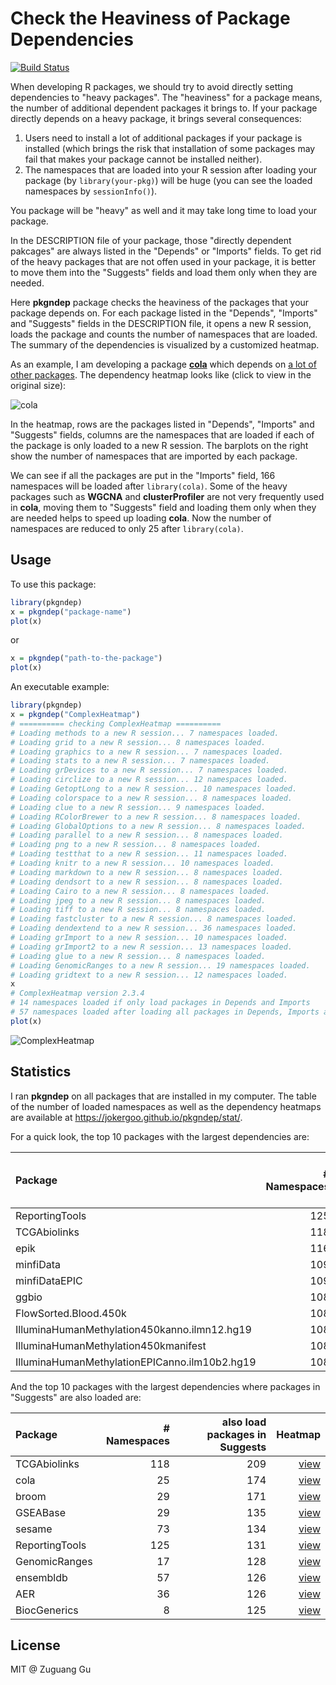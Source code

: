# Check the Heaviness of Package Dependencies

[![Build Status](https://travis-ci.org/jokergoo/pkgndep.svg)](https://travis-ci.org/jokergoo/pkgndep)

When developing R packages, we should try to avoid directly setting
dependencies to "heavy packages". The "heaviness" for a package means, the
number of additional dependent packages it brings to. If your package directly depends
on a heavy package, it brings several consequences:

1. Users need to install a lot of additional packages if your
   package is installed (which brings the risk that installation of some packages
   may fail that makes your package cannot be installed neither). 
2. The namespaces that are loaded into your R session after loading your package (by
   `library(your-pkg)`) will be huge (you can see the loaded namespaces by `sessionInfo()`).

You package will be "heavy" as well and it may take long time to load your
package.

In the DESCRIPTION file of your package, those "directly dependent pakcages"
are always listed in the "Depends" or "Imports" fields. To get rid of the heavy
packages that are not offen used in your package, it is better to move them
into the "Suggests" fields and load them only when they are needed.

Here **pkgndep** package checks the heaviness of the packages that your
package depends on. For each package listed in the "Depends", "Imports" and
"Suggests" fields in the DESCRIPTION file, it opens a new R session, loads the
package and counts the number of namespaces that are loaded. The summary of
the dependencies is visualized by a customized heatmap.

As an example, I am developing a package 
[**cola**](https://jokergoo.github.com/cola) which depends on [a lot of other
packages](https://github.com/jokergoo/ComplexHeatmap/blob/master/DESCRIPTION).
The dependency heatmap looks like (click to view in the original size):

![cola](https://jokergoo.github.io/pkgndep/stat/image/cola.png)

In the heatmap, rows are the packages listed in "Depends", "Imports" and "Suggests" fields,
columns are the namespaces that are loaded if each of the package is only loaded to a new R session.
The barplots on the right show the number of namespaces that are imported by each package.

We can see if all the packages are put in the "Imports" field, 166 namespaces
will be loaded after `library(cola)`. Some of the heavy packages such as
**WGCNA** and **clusterProfiler** are not very frequently used in **cola**,
moving them to "Suggests" field and loading them only when they are needed
helps to speed up loading **cola**. Now the number of namespaces are reduced
to only 25 after `library(cola)`.

## Usage

To use this package:

```r
library(pkgndep)
x = pkgndep("package-name")
plot(x)
```

or

```r
x = pkgndep("path-to-the-package")
plot(x)
```

An executable example:

```r
library(pkgndep)
x = pkgndep("ComplexHeatmap")
# ========== checking ComplexHeatmap ==========
# Loading methods to a new R session... 7 namespaces loaded.
# Loading grid to a new R session... 8 namespaces loaded.
# Loading graphics to a new R session... 7 namespaces loaded.
# Loading stats to a new R session... 7 namespaces loaded.
# Loading grDevices to a new R session... 7 namespaces loaded.
# Loading circlize to a new R session... 12 namespaces loaded.
# Loading GetoptLong to a new R session... 10 namespaces loaded.
# Loading colorspace to a new R session... 8 namespaces loaded.
# Loading clue to a new R session... 9 namespaces loaded.
# Loading RColorBrewer to a new R session... 8 namespaces loaded.
# Loading GlobalOptions to a new R session... 8 namespaces loaded.
# Loading parallel to a new R session... 8 namespaces loaded.
# Loading png to a new R session... 8 namespaces loaded.
# Loading testthat to a new R session... 11 namespaces loaded.
# Loading knitr to a new R session... 10 namespaces loaded.
# Loading markdown to a new R session... 8 namespaces loaded.
# Loading dendsort to a new R session... 8 namespaces loaded.
# Loading Cairo to a new R session... 8 namespaces loaded.
# Loading jpeg to a new R session... 8 namespaces loaded.
# Loading tiff to a new R session... 8 namespaces loaded.
# Loading fastcluster to a new R session... 8 namespaces loaded.
# Loading dendextend to a new R session... 36 namespaces loaded.
# Loading grImport to a new R session... 10 namespaces loaded.
# Loading grImport2 to a new R session... 13 namespaces loaded.
# Loading glue to a new R session... 8 namespaces loaded.
# Loading GenomicRanges to a new R session... 19 namespaces loaded.
# Loading gridtext to a new R session... 12 namespaces loaded.
x
# ComplexHeatmap version 2.3.4
# 14 namespaces loaded if only load packages in Depends and Imports
# 57 namespaces loaded after loading all packages in Depends, Imports and Suggests
plot(x)
```

![ComplexHeatmap](https://jokergoo.github.io/pkgndep/stat/image/ComplexHeatmap.png)


## Statistics

I ran **pkgndep** on all packages that are installed in my computer. The table
of the number of loaded namespaces as well as the dependency heatmaps are
available at https://jokergoo.github.io/pkgndep/stat/.

For a quick look, the top 10 packages with the largest dependencies are:

|Package                                       | # Namespaces| also load packages in Suggests|                                                                                                 Heatmap|
|:---------------------------------------------|------------:|------------------------------:|-------------------------------------------------------------------------------------------------------:|
|ReportingTools                                |          125|                            131|                                [view](https://jokergoo.github.io/pkgndep/stat/image/ReportingTools.png)|
|TCGAbiolinks                                  |          118|                            209|                                  [view](https://jokergoo.github.io/pkgndep/stat/image/TCGAbiolinks.png)|
|epik                                          |          116|                            116|                                          [view](https://jokergoo.github.io/pkgndep/stat/image/epik.png)|
|minfiData                                     |          109|                            109|                                     [view](https://jokergoo.github.io/pkgndep/stat/image/minfiData.png)|
|minfiDataEPIC                                 |          109|                            109|                                 [view](https://jokergoo.github.io/pkgndep/stat/image/minfiDataEPIC.png)|
|ggbio                                         |          108|                            119|                                         [view](https://jokergoo.github.io/pkgndep/stat/image/ggbio.png)|
|FlowSorted.Blood.450k                         |          108|                            108|                         [view](https://jokergoo.github.io/pkgndep/stat/image/FlowSorted.Blood.450k.png)|
|IlluminaHumanMethylation450kanno.ilmn12.hg19  |          108|                            108|  [view](https://jokergoo.github.io/pkgndep/stat/image/IlluminaHumanMethylation450kanno.ilmn12.hg19.png)|
|IlluminaHumanMethylation450kmanifest          |          108|                            108|          [view](https://jokergoo.github.io/pkgndep/stat/image/IlluminaHumanMethylation450kmanifest.png)|
|IlluminaHumanMethylationEPICanno.ilm10b2.hg19 |          108|                            108| [view](https://jokergoo.github.io/pkgndep/stat/image/IlluminaHumanMethylationEPICanno.ilm10b2.hg19.png)|

And the top 10 packages with the largest dependencies where packages in "Suggests" are also loaded are:

|Package        | # Namespaces| also load packages in Suggests|                                                                  Heatmap|
|:--------------|------------:|------------------------------:|------------------------------------------------------------------------:|
|TCGAbiolinks   |          118|                            209|   [view](https://jokergoo.github.io/pkgndep/stat/image/TCGAbiolinks.png)|
|cola           |           25|                            174|           [view](https://jokergoo.github.io/pkgndep/stat/image/cola.png)|
|broom          |           29|                            171|          [view](https://jokergoo.github.io/pkgndep/stat/image/broom.png)|
|GSEABase       |           29|                            135|       [view](https://jokergoo.github.io/pkgndep/stat/image/GSEABase.png)|
|sesame         |           73|                            134|         [view](https://jokergoo.github.io/pkgndep/stat/image/sesame.png)|
|ReportingTools |          125|                            131| [view](https://jokergoo.github.io/pkgndep/stat/image/ReportingTools.png)|
|GenomicRanges  |           17|                            128|  [view](https://jokergoo.github.io/pkgndep/stat/image/GenomicRanges.png)|
|ensembldb      |           57|                            126|      [view](https://jokergoo.github.io/pkgndep/stat/image/ensembldb.png)|
|AER            |           36|                            126|            [view](https://jokergoo.github.io/pkgndep/stat/image/AER.png)|
|BiocGenerics   |            8|                            125|   [view](https://jokergoo.github.io/pkgndep/stat/image/BiocGenerics.png)|

## License
MIT @ Zuguang Gu
